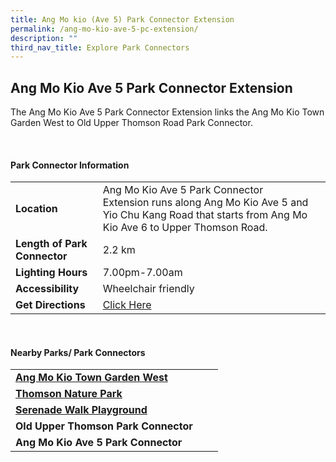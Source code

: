 ```yaml
---
title: Ang Mo kio (Ave 5) Park Connector Extension
permalink: /ang-mo-kio-ave-5-pc-extension/
description: ""
third_nav_title: Explore Park Connectors
---
```

## Ang Mo Kio Ave 5 Park Connector Extension


The Ang Mo Kio Ave 5 Park Connector Extension links the Ang Mo Kio Town Garden West to Old Upper Thomson Road Park Connector. 

<br>

#### Park Connector Information

|  |  |  |
| -------- | -------- | -------- |
| **Location** | Ang Mo Kio Ave 5 Park Connector Extension runs along Ang Mo Kio Ave 5 and Yio Chu Kang Road that starts from Ang Mo Kio Ave 6 to Upper Thomson Road. |  |
| **Length of Park Connector** | 2.2 km  |  |
| **Lighting Hours** | 7.00pm-7.00am | |
| **Accessibility** | Wheelchair friendly | |
| **Get Directions** |  [Click Here](https://www.onemap.gov.sg/?lat=1.3566279&amp;lng=103.8082477) | |

<br>


#### Nearby Parks/ Park Connectors

|   |  |  |
| -------- | -------- | -------- |
| **[Ang Mo Kio Town Garden West](https://www.nparks.gov.sg/gardens-parks-and-nature/parks-and-nature-reserves/ang-mo-kio-town-garden-west)** | | |
| **[Thomson Nature Park](https://www.nparks.gov.sg/gardens-parks-and-nature/parks-and-nature-reserves/thomson-nature-park)** |||
| **[Serenade Walk Playground](https://www.nparks.gov.sg/gardens-parks-and-nature/parks-and-nature-reserves/serenade-walk-playground)** |||
| **Old Upper Thomson Park Connector** | | |
| **Ang Mo Kio Ave 5 Park Connector** | | |